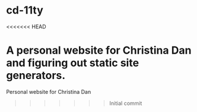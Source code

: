 # cd-11ty
<<<<<<< HEAD

A personal website for Christina Dan and figuring out static site generators.
=======
Personal website for Christina Dan
>>>>>>> Initial commit
